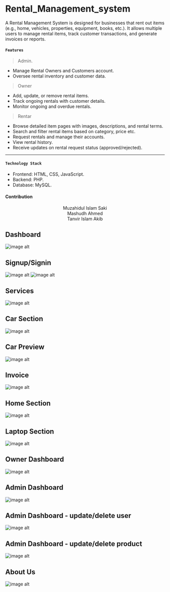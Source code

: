 # Rental_Management_system

A Rental Management System is designed for businesses that rent out items (e.g., home, vehicles, properties, equipment, books, etc.). It allows multiple users to manage rental items, track customer transactions, and generate invoices or reports.

#### `Features`
> Admin.
- Manage Rental Owners and Customers account.
- Oversee rental inventory and customer data.
> Owner
- Add, update, or remove rental items.
- Track ongoing rentals with customer details.
- Monitor ongoing and overdue rentals.

> Rentar
- Browse detailed item pages with images, descriptions, and rental terms.
- Search and filter rental items based on category, price etc.
- Request rentals and manage their accounts.
- View rental history.
- Receive updates on rental request status (approved/rejected).
---
#### `Technology Stack` 

- Frontend: HTML, CSS, JavaScript.
- Backend: PHP.
- Database: MySQL.

#### Contribution
<div align="center">
  <ul style="list-style-type: none; padding: 0;">
    <li><a href="https://muzahidulsaki.social/" style="text-decoration: none;">Muzahidul Islam Saki</a></li>
    <li><a href="https://github.com/mashudh-ahmed" style="text-decoration: none;">Mashudh Ahmed</a></li>
    <li><a href="https://github.com/TanvirAkib1" style="text-decoration: none;">Tanvir Islam Akib</a></li>
  </ul>
</div>

## Dashboard
![image alt](https://github.com/muzahidulsaki/Rental_Management_system/blob/main/images/img/dashboard1.jpg?raw=true)

## Signup/Signin
![image alt](https://github.com/muzahidulsaki/Rental_Management_system/blob/main/images/img/signup.jpg?raw=true)
![image alt](https://github.com/muzahidulsaki/Rental_Management_system/blob/d58608f1ac912ae8461d8dd2ddf5fe84d011cdac/images/img/signin.jpg)

## Services
![image alt](https://github.com/muzahidulsaki/Rental_Management_system/blob/main/images/img/services.jpg?raw=true)

## Car Section
![image alt](https://github.com/muzahidulsaki/Rental_Management_system/blob/main/images/img/car.jpg?raw=true)

## Car Preview
![image alt](https://github.com/muzahidulsaki/Rental_Management_system/blob/main/images/img/previewcar.jpg?raw=true)

## Invoice
![image alt](https://github.com/muzahidulsaki/Rental_Management_system/blob/main/images/img/rentinvoice.jpg?raw=true)

## Home Section
![image alt](https://github.com/muzahidulsaki/Rental_Management_system/blob/main/images/img/home.jpg?raw=true)

## Laptop Section
![image alt](https://github.com/muzahidulsaki/Rental_Management_system/blob/main/images/img/laptop.jpg?raw=true)

## Owner Dashboard
![image alt](https://github.com/muzahidulsaki/Rental_Management_system/blob/main/images/img/ownerDashboard.jpg?raw=true)

## Admin Dashboard
![image alt](https://github.com/muzahidulsaki/Rental_Management_system/blob/main/images/img/admindashboard1.jpg?raw=true)

## Admin Dashboard - update/delete user
![image alt](https://github.com/muzahidulsaki/Rental_Management_system/blob/main/images/img/admindashboard2.jpg?raw=true)

## Admin Dashboard - update/delete product
![image alt](https://github.com/muzahidulsaki/Rental_Management_system/blob/main/images/img/admindashboard3.jpg?raw=true)

## About Us
![image alt](https://github.com/muzahidulsaki/Rental_Management_system/blob/main/images/img/about%20us.jpg?raw=true)
